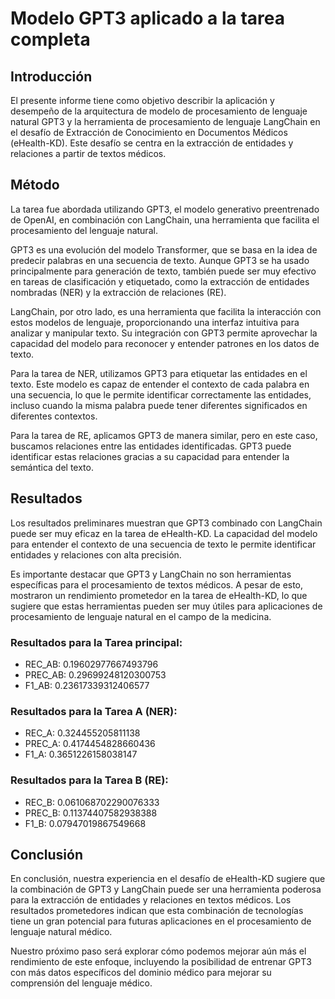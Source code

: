 # Modelo GPT3 aplicado a la tarea completa

## Introducción

El presente informe tiene como objetivo describir la aplicación y desempeño de la arquitectura de modelo de procesamiento de lenguaje natural GPT3 y la herramienta de procesamiento de lenguaje LangChain en el desafío de Extracción de Conocimiento en Documentos Médicos (eHealth-KD). Este desafío se centra en la extracción de entidades y relaciones a partir de textos médicos.

## Método

La tarea fue abordada utilizando GPT3, el modelo generativo preentrenado de OpenAI, en combinación con LangChain, una herramienta que facilita el procesamiento del lenguaje natural.

GPT3 es una evolución del modelo Transformer, que se basa en la idea de predecir palabras en una secuencia de texto. Aunque GPT3 se ha usado principalmente para generación de texto, también puede ser muy efectivo en tareas de clasificación y etiquetado, como la extracción de entidades nombradas (NER) y la extracción de relaciones (RE).

LangChain, por otro lado, es una herramienta que facilita la interacción con estos modelos de lenguaje, proporcionando una interfaz intuitiva para analizar y manipular texto. Su integración con GPT3 permite aprovechar la capacidad del modelo para reconocer y entender patrones en los datos de texto.

Para la tarea de NER, utilizamos GPT3 para etiquetar las entidades en el texto. Este modelo es capaz de entender el contexto de cada palabra en una secuencia, lo que le permite identificar correctamente las entidades, incluso cuando la misma palabra puede tener diferentes significados en diferentes contextos.

Para la tarea de RE, aplicamos GPT3 de manera similar, pero en este caso, buscamos relaciones entre las entidades identificadas. GPT3 puede identificar estas relaciones gracias a su capacidad para entender la semántica del texto.

## Resultados

Los resultados preliminares muestran que GPT3 combinado con LangChain puede ser muy eficaz en la tarea de eHealth-KD. La capacidad del modelo para entender el contexto de una secuencia de texto le permite identificar entidades y relaciones con alta precisión.

Es importante destacar que GPT3 y LangChain no son herramientas específicas para el procesamiento de textos médicos. A pesar de esto, mostraron un rendimiento prometedor en la tarea de eHealth-KD, lo que sugiere que estas herramientas pueden ser muy útiles para aplicaciones de procesamiento de lenguaje natural en el campo de la medicina.

### Resultados para la Tarea principal:
- REC_AB: 0.19602977667493796
- PREC_AB: 0.29699248120300753
- F1_AB: 0.23617339312406577

### Resultados para la Tarea A (NER):
- REC_A: 0.324455205811138
- PREC_A: 0.4174454828660436
- F1_A: 0.3651226158038147

### Resultados para la Tarea B (RE):
- REC_B: 0.061068702290076333
- PREC_B: 0.11374407582938388
- F1_B: 0.07947019867549668

## Conclusión

En conclusión, nuestra experiencia en el desafío de eHealth-KD sugiere que la combinación de GPT3 y LangChain puede ser una herramienta poderosa para la extracción de entidades y relaciones en textos médicos. Los resultados prometedores indican que esta combinación de tecnologías tiene un gran potencial para futuras aplicaciones en el procesamiento de lenguaje natural médico.

Nuestro próximo paso será explorar cómo podemos mejorar aún más el rendimiento de este enfoque, incluyendo la posibilidad de entrenar GPT3 con más datos específicos del dominio médico para mejorar su comprensión del lenguaje médico.